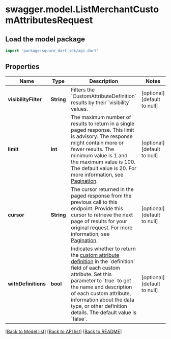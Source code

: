 # swagger.model.ListMerchantCustomAttributesRequest

## Load the model package
```dart
import 'package:square_dart_sdk/api.dart'
```

## Properties
Name | Type | Description | Notes
------------ | ------------- | ------------- | -------------
**visibilityFilter** | **String** | Filters the &#x60;CustomAttributeDefinition&#x60; results by their &#x60;visibility&#x60; values. | [optional] [default to null]
**limit** | **int** | The maximum number of results to return in a single paged response. This limit is advisory. The response might contain more or fewer results. The minimum value is 1 and the maximum value is 100. The default value is 20. For more information, see [Pagination](https://developer.squareup.com/docs/build-basics/common-api-patterns/pagination). | [optional] [default to null]
**cursor** | **String** | The cursor returned in the paged response from the previous call to this endpoint. Provide this cursor to retrieve the next page of results for your original request. For more information, see [Pagination](https://developer.squareup.com/docs/build-basics/common-api-patterns/pagination). | [optional] [default to null]
**withDefinitions** | **bool** | Indicates whether to return the [custom attribute definition](https://developer.squareup.com/reference/square_2023-12-13/objects/CustomAttributeDefinition) in the &#x60;definition&#x60; field of each custom attribute. Set this parameter to &#x60;true&#x60; to get the name and description of each custom attribute, information about the data type, or other definition details. The default value is &#x60;false&#x60;. | [optional] [default to null]

[[Back to Model list]](../README.md#documentation-for-models) [[Back to API list]](../README.md#documentation-for-api-endpoints) [[Back to README]](../README.md)

